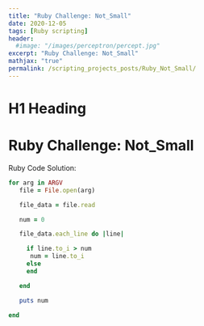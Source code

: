 ```yaml
---
title: "Ruby Challenge: Not_Small"
date: 2020-12-05
tags: [Ruby scripting]
header:
  #image: "/images/perceptron/percept.jpg"
excerpt: "Ruby Challenge: Not_Small"
mathjax: "true"
permalink: /scripting_projects_posts/Ruby_Not_Small/
---
```


# H1 Heading
# Ruby Challenge: Not_Small

Ruby Code Solution:
```ruby
for arg in ARGV
   file = File.open(arg)

   file_data = file.read

   num = 0

   file_data.each_line do |line|

     if line.to_i > num
      num = line.to_i
     else
     end

   end

   puts num

end
```
